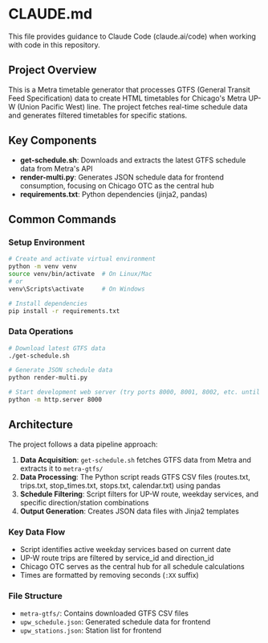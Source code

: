 # CLAUDE.md

This file provides guidance to Claude Code (claude.ai/code) when working with code in this repository.

## Project Overview

This is a Metra timetable generator that processes GTFS (General Transit Feed Specification) data to create HTML timetables for Chicago's Metra UP-W (Union Pacific West) line. The project fetches real-time schedule data and generates filtered timetables for specific stations.

## Key Components

- **get-schedule.sh**: Downloads and extracts the latest GTFS schedule data from Metra's API
- **render-multi.py**: Generates JSON schedule data for frontend consumption, focusing on Chicago OTC as the central hub
- **requirements.txt**: Python dependencies (jinja2, pandas)

## Common Commands

### Setup Environment
```bash
# Create and activate virtual environment
python -m venv venv
source venv/bin/activate  # On Linux/Mac
# or
venv\Scripts\activate     # On Windows

# Install dependencies
pip install -r requirements.txt
```

### Data Operations
```bash
# Download latest GTFS data
./get-schedule.sh

# Generate JSON schedule data
python render-multi.py

# Start development web server (try ports 8000, 8001, 8002, etc. until one works)
python -m http.server 8000
```

## Architecture

The project follows a data pipeline approach:

1. **Data Acquisition**: `get-schedule.sh` fetches GTFS data from Metra and extracts it to `metra-gtfs/`
2. **Data Processing**: The Python script reads GTFS CSV files (routes.txt, trips.txt, stop_times.txt, stops.txt, calendar.txt) using pandas
3. **Schedule Filtering**: Script filters for UP-W route, weekday services, and specific direction/station combinations
4. **Output Generation**: Creates JSON data files with Jinja2 templates

### Key Data Flow
- Script identifies active weekday services based on current date
- UP-W route trips are filtered by service_id and direction_id
- Chicago OTC serves as the central hub for all schedule calculations
- Times are formatted by removing seconds (`:XX` suffix)

### File Structure
- `metra-gtfs/`: Contains downloaded GTFS CSV files
- `upw_schedule.json`: Generated schedule data for frontend
- `upw_stations.json`: Station list for frontend